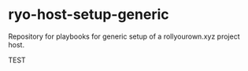 # ryo-host-setup-generic

Repository for playbooks for generic setup of a rollyourown.xyz project host.

TEST